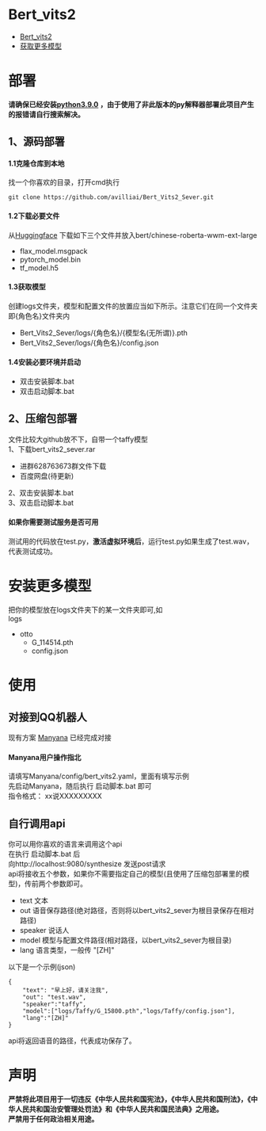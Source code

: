 
# Bert_vits2
- [Bert_vits2](https://github.com/fishaudio/Bert-VITS2)
- [获取更多模型](https://www.bilibili.com/read/cv26912729/?jump_opus=1)
# 部署
**请确保已经安装[python3.9.0](https://github.com/avilliai/wReply/releases/tag/yirimirai-Bot) ，由于使用了非此版本的py解释器部署此项目产生的报错请自行搜索解决。**<br>
## 1、源码部署
#### 1.1克隆仓库到本地
找一个你喜欢的目录，打开cmd执行
```
git clone https://github.com/avilliai/Bert_Vits2_Sever.git
```
#### 1.2下载必要文件
从[Huggingface](https://huggingface.co/spaces/XzJosh/Azusa-Bert-VITS2/tree/main/bert/chinese-roberta-wwm-ext-large) 下载如下三个文件并放入bert/chinese-roberta-wwm-ext-large
- flax_model.msgpack
- pytorch_model.bin
- tf_model.h5<br>
#### 1.3获取模型
创建logs文件夹，模型和配置文件的放置应当如下所示。注意它们在同一个文件夹即{角色名}文件夹内
- Bert_Vits2_Sever/logs/{角色名}/{模型名(无所谓)}.pth
- Bert_Vits2_Sever/logs/{角色名}/config.json
#### 1.4安装必要环境并启动
- 双击安装脚本.bat<br>
- 双击启动脚本.bat<br>
## 2、压缩包部署
文件比较大github放不下，自带一个taffy模型<br>
1、下载bert_vits2_sever.rar
- 进群628763673群文件下载
- 百度网盘(待更新)<br>

2、双击安装脚本.bat<br>
3、双击启动脚本.bat<br>
#### 如果你需要测试服务是否可用
测试用的代码放在test.py，**激活虚拟环境后**，运行test.py如果生成了test.wav，代表测试成功。
# 安装更多模型
把你的模型放在logs文件夹下的某一文件夹即可,如<br>
logs<br>
- otto
  - G_114514.pth
  - config.json
# 使用
## 对接到QQ机器人
现有方案 [Manyana](https://github.com/avilliai/Manyana) 已经完成对接
#### Manyana用户操作指北
请填写Manyana/config/bert_vits2.yaml，里面有填写示例<br>
先启动Manyana，随后执行 启动脚本.bat 即可<br>
指令格式： xx说XXXXXXXXX 
  
## 自行调用api
你可以用你喜欢的语言来调用这个api<br>
在执行 启动脚本.bat 后<br>
向http://localhost:9080/synthesize 发送post请求<br>
api将接收五个参数，如果你不需要指定自己的模型(且使用了压缩包部署里的模型)，传前两个参数即可。
- text          文本
- out           语音保存路径(绝对路径，否则将以bert_vits2_sever为根目录保存在相对路径)
- speaker       说话人
- model         模型与配置文件路径(相对路径，以bert_vits2_sever为根目录)
- lang          语言类型，一般传 "[ZH]"

以下是一个示例(json)
```
{
    "text": "早上好，请关注我", 
    "out": "test.wav",
    "speaker":"taffy",
    "model":["logs/Taffy/G_15800.pth","logs/Taffy/config.json"],
    "lang":"[ZH]"
}
```
api将返回语音的路径，代表成功保存了。

# 声明
**严禁将此项目用于一切违反《中华人民共和国宪法》，《中华人民共和国刑法》，《中华人民共和国治安管理处罚法》和《中华人民共和国民法典》之用途。**<br>
**严禁用于任何政治相关用途。**